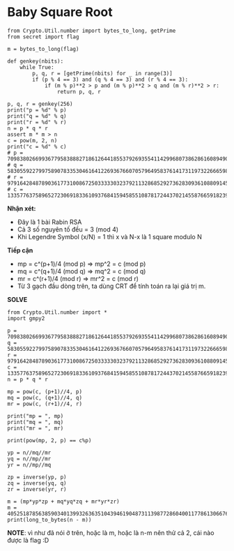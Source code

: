 # Baby Square Root
```
from Crypto.Util.number import bytes_to_long, getPrime
from secret import flag

m = bytes_to_long(flag)

def genkey(nbits):
    while True:
        p, q, r = [getPrime(nbits) for _ in range(3)]
        if (p % 4 == 3) and (q % 4 == 3) and (r % 4 == 3):
            if (m % p)**2 > p and (m % p)**2 > q and (m % r)**2 > r:
                return p, q, r

p, q, r = genkey(256)
print("p = %d" % p)
print("q = %d" % q)
print("r = %d" % r)        
n = p * q * r
assert m * m > n
c = pow(m, 2, n)
print("c = %d" % c)
# p = 70983802669936779583888271861264418553792693554114299680738628616089490185419
# q = 58305592279975890783353046164122693676607057964958376141731197322666598532103
# r = 97916428487890361773100867250333330323792113286852927362830936108809145675571
# c = 133577637589652723069183361093768415945855108781724437021455876659182394384174818367149957719648205506911291215264096735072761818791817528925431287027255773272638623023278085524784625145794560351502585907066260712268740708335604444

```

**Nhận xét:**
- Đây là 1 bài Rabin RSA
- Cả 3 số nguyên tố đều = 3 (mod 4)
- Khi Legendre Symbol (x/N) = 1 thì x và N-x là 1 square modulo N

**Tiếp cận**
- mp = c^(p+1)/4 (mod p) => mp^2 = c (mod p)
- mq = c^(q+1)/4 (mod q) => mq^2 = c (mod q)
- mr = c^(r+1)/4 (mod r) => mr^2 = c (mod r)
- Từ 3 gạch đầu dòng trên, ta dùng CRT để tính toán ra lại giá trị m.

**SOLVE**
```
from Crypto.Util.number import *
import gmpy2

p = 70983802669936779583888271861264418553792693554114299680738628616089490185419
q = 58305592279975890783353046164122693676607057964958376141731197322666598532103
r = 97916428487890361773100867250333330323792113286852927362830936108809145675571
c = 133577637589652723069183361093768415945855108781724437021455876659182394384174818367149957719648205506911291215264096735072761818791817528925431287027255773272638623023278085524784625145794560351502585907066260712268740708335604444
n = p * q * r

mp = pow(c, (p+1)//4, p)
mq = pow(c, (q+1)//4, q)
mr = pow(c, (r+1)//4, r)

print("mp = ", mp)
print("mq = ", mq)
print("mr = ", mr)

print(pow(mp, 2, p) == c%p)

yp = n//mq//mr
yq = n//mp//mr
yr = n//mp//mq

zp = inverse(yp, p)
zq = inverse(yq, q)
zr = inverse(yr, r)

m = (mp*yp*zp + mq*yq*zq + mr*yr*zr) 
m = 405251878563859034013993263635104394619048731139877286040011778613066766304610456261463756664887516315281979277436649271325146838356345161228881883353921803425724176576610588194813849282591846167918210163694920450096777213599649434
print(long_to_bytes(n - m))
```

**NOTE**: vì như đã nói ở trên, hoặc là m, hoặc là n-m nên thử cả 2, cái nào được là flag :D
